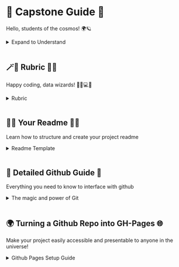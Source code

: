 <html>
<head>
  <title>🚀 Capstone Guide 🤖</title>
</head>
<body>
<h1>🚀 Capstone Guide 🤖</h1>
<p>Hello, students of the cosmos! 🌍🪐</p>

<details>
<summary> Expand to Understand </summary>
  
  <br>
  <p>In this repository, you'll find several resources to guide you along your journey:</p>
  <br>

  <ul>
    <li>📜 A detailed <strong>Rubric</strong> with our project expectations and grading criteria.</li>
    <li>🧙‍♀️ A <strong>README.md Template</strong> to help you create a thorough and concise project description.</li>
    <li>🤖 Clear <strong>Instructions for Pushing to Github</strong> to ensure your work is shared and preserved.</li>
    <li>🌍 A simple guide on <strong>Turning a Github Repo into GH-Pages</strong>, making your project easily accessible and presentable to anyone in the universe!</li>
  </ul>

   <br>

  <p>Please read through all the materials carefully. As always, don't hesitate to ask questions if anything is unclear—we're here to help. Most importantly, remember that this project is a chance for you to showcase your learning and creativity. So, be bold, have fun, and reach for the stars!</p>

</details>
<br>

<h2>🪄💫 Rubric 🌟🔮</h2>
<p>Happy coding, data wizards! 🧙‍♀️💻🔮</p>

<details>
<summary> Rubric </summary>

<h3>Project Understanding and Implementation (40 points)</h3>
<ul>
  <li>[ ] Demonstrates a clear understanding of the statistical methods used in the project (10 points)</li>
  <li>[ ] Applies appropriate statistical techniques to analyze the data (15 points)</li>
  <li>[ ] Implements the analysis in R or Python with correct usage of relevant libraries (15 points)</li>
</ul>

<h3>Communication of Findings (30 points)</h3>
<ul>
  <li>[ ] Provides a thorough and concise project description in the README.md file (10 points)</li>
  <li>[ ] Clearly explains the data used and its relevance to the project (5 points)</li>
  <li>[ ] Describes the analysis conducted and the results obtained (10 points)</li>
  <li>[ ] Presents clear conclusions based on the analysis (5 points)</li>
</ul>

<h3>Version Control and Project Management (30 points)</h3>
<ul>
  <li>[ ] Utilizes Git for version control and pushes regular commits (10 points)</li>
  <li>[ ] Maintains a well-organized project structure with appropriate file naming and documentation (10 points)</li>
  <li>[ ] Collaborates effectively on GitHub, demonstrating the ability to clone, pull, and push changes (10 points)</li>
</ul>

</details>

<br>
  
<h2>🧙‍♀️ Your Readme 🧙‍♀️</h2>
 
<p>Learn how to structure and create your project readme</p>
 
<details>
<summary> Readme Template </summary>
   
<h1>🌠 Project Title</h1>

<h2>🚀 Introduction</h2>

<p>Describe the goal of your project here.</p>

<h2>🧩 Dependencies</h2>

<ul>
  <li>R (version)</li>
  <li>R packages: dplyr, ggplot2, etc.</li>
</ul>

<h2>📊 Data</h2>

<p>Describe your data here.</p>

<h2>🔬 Analysis</h2>

<p>Describe your analysis here.</p>

<h2>📈 Results</h2>

<p>Describe your results here.</p>

<h2>💡 Conclusion</h2>

<p>What conclusions can be drawn from your analysis?</p>

<h2>🎬 Example Run</h2>

<p>Explain how to run an example of your project.</p>
  
</details>

<br>

<h2>🔬 Detailed Github Guide 🔬</h2>
<p>Everything you need to know to interface with github</p>
  
<details>
<summary> The magic and power of Git </summary>
  
<h2>🤖 Instructions for Pushing to Github 🌌</h2>

<p>Follow these steps to push your project to Github:</p>

<ol>
  <li>📍 <strong>Navigate to your local project in your terminal</strong></li>
    <p>Open your terminal or command prompt and use the <code>cd</code> command to navigate to the directory where your project is located.</p>
    <pre><code>cd path/to/your/project</code></pre>
  <li>📚 <strong>Initialize a Git repository</strong></li>
    <p>Initialize a new Git repository in your project directory.</p>
    <pre><code>git init</code></pre>
  <li>➕ <strong>Add all project files</strong></li>
    <p>Use the <code>git add</code> command to stage all the files in your project for commit. The <code>.</code> tells Git to add all the files in the current directory.</p>
    <pre><code>git add .</code></pre>
  <li>✍️ <strong>Commit your files</strong></li>
    <p>Commit the staged files. This is like creating a snapshot of your project at this point in time.</p>
    <pre><code>git commit -m "Initial commit"</code></pre>
  <li>🌐 <strong>Create a new repository on GitHub</strong></li>
    <p>Navigate to <a href="https://github.com">GitHub</a> in your web browser and create a new repository. Do not initialize the new repository with a README, .gitignore, or License. We will push these files from our local repository.</p>
  <li>🔄 <strong>Add the remote repository</strong></li>
    <p>Back in your terminal, use the <code>git remote add</code> command to link your local repository to the remote repository on GitHub. Replace <code>[Your GitHub Repo URL]</code> with the URL of your new GitHub repository.</p>
    <pre><code>git remote add origin [Your GitHub Repo URL]</code></pre>
  <li>⬆️ <strong>Push your code</strong></li>
    <p>Use the <code>git push</code> command to push your local commits to the remote repository on GitHub.</p>
    <pre><code>git push -u origin master</code></pre>
</ol>

<p>Congratulations! 🎉 Your project is now on GitHub!</p>
  
<p>To be done via the terminal:</p>

<ol>
  <li>Make sure you are in the project's root directory in your terminal.</li>
  <li>Run the following commands:</li>
</ol>

<pre><code>git init
git add .
git commit -m "Initial commit"
git remote add origin [Your GitHub Repo URL]
git push -u origin master</code></pre>
  
<p>That's it! Your project should now be available on your GitHub repository.</p>
  
</details>

<br>

<h2>🌍 Turning a Github Repo into GH-Pages 🌐</h2>
<p>Make your project easily accessible and presentable to anyone in the universe!</p>

<details>
<summary> Github Pages Setup Guide </summary>
   
<p>To turn your GitHub repository into a live website using GitHub Pages, follow these steps:</p>

<ol>
  <li>📁 <strong>Create a new branch</strong></li>
    <p>In your repository on GitHub, create a new branch called <code>gh-pages</code>.</p>
  <li>🔧 <strong>Configure branch settings</strong></li>
    <p>In the repository settings, go to the "Branches" section and set the default branch to <code>gh-pages</code>.</p>
  <li>🔃 <strong>Push your changes</strong></li>
    <p>In your local project, switch to the <code>gh-pages</code> branch and push it to GitHub.</p>
    <pre><code>git checkout -b gh-pages
git push origin gh-pages</code></pre>
  <li>🌐 <strong>Access your site</strong></li>
    <p>Your site should now be accessible at <code>https://[your-username].github.io/[your-repository-name]/</code>.</p>
  <li>🌟 <strong>Custom domain (optional)</strong></li>
    <p>If you have a custom domain, you can set it up in the repository settings. Follow the instructions provided by GitHub to configure your DNS settings.</p>
</ol>

<p>That's it! Your project is now live on GitHub Pages!</p>
  
</details>

</body>
</html>
